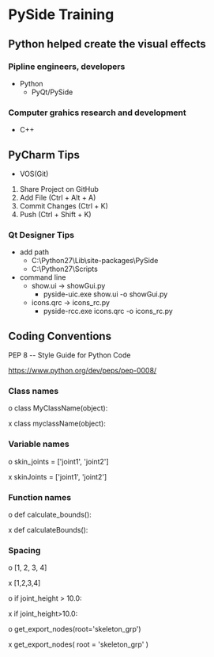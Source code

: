 # PySide Training

## Python helped create the visual effects

### Pipline engineers, developers
* Python
  * PyQt/PySide

### Computer grahics research and development
* C++

## PyCharm Tips
* VOS(Git)
1. Share Project on GitHub
2. Add File (Ctrl + Alt + A)
3. Commit Changes (Ctrl + K)
4. Push (Ctrl + Shift + K)

### Qt Designer Tips
* add path
  * C:\Python27\Lib\site-packages\PySide
  * C:\Python27\Scripts
* command line
  * show.ui -> showGui.py
    * pyside-uic.exe show.ui -o showGui.py
  * icons.qrc -> icons_rc.py
    * pyside-rcc.exe icons.qrc -o icons_rc.py

## Coding Conventions
PEP 8 -- Style Guide for Python Code

https://www.python.org/dev/peps/pep-0008/

### Class names
o class MyClassName(object):

x class myclassName(object):

### Variable names
o skin_joints = ['joint1', 'joint2']

x skinJoints = ['joint1', 'joint2']

###  Function names
o def calculate_bounds():

x def calculateBounds():

###  Spacing
o [1, 2, 3, 4]

x [1,2,3,4]

o if joint_height > 10.0:

x if joint_height>10.0:

o get_export_nodes(root='skeleton_grp')

x get_export_nodes( root = 'skeleton_grp' )
